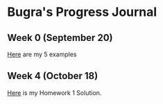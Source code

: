 # Bugra's Progress Journal

## Week 0 (September 20)

[Here](files/bugra_homework_0.html) are my 5 examples

## Week 4 (October 18)

[Here](files/HW1Markdown.html) is my Homework 1 Solution.